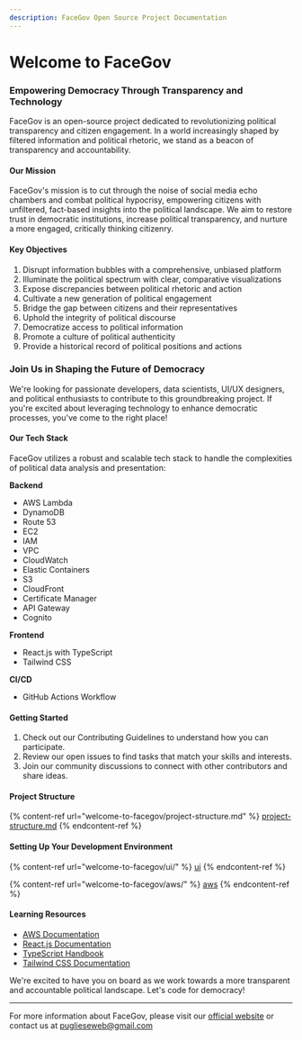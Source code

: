 ```yaml
---
description: FaceGov Open Source Project Documentation
---
```


# Welcome to FaceGov

### Empowering Democracy Through Transparency and Technology

FaceGov is an open-source project dedicated to revolutionizing political transparency and citizen engagement. In a world increasingly shaped by filtered information and political rhetoric, we stand as a beacon of transparency and accountability.

#### Our Mission

FaceGov's mission is to cut through the noise of social media echo chambers and combat political hypocrisy, empowering citizens with unfiltered, fact-based insights into the political landscape. We aim to restore trust in democratic institutions, increase political transparency, and nurture a more engaged, critically thinking citizenry.

#### Key Objectives

1. Disrupt information bubbles with a comprehensive, unbiased platform
2. Illuminate the political spectrum with clear, comparative visualizations
3. Expose discrepancies between political rhetoric and action
4. Cultivate a new generation of political engagement
5. Bridge the gap between citizens and their representatives
6. Uphold the integrity of political discourse
7. Democratize access to political information
8. Promote a culture of political authenticity
9. Provide a historical record of political positions and actions

### Join Us in Shaping the Future of Democracy

We're looking for passionate developers, data scientists, UI/UX designers, and political enthusiasts to contribute to this groundbreaking project. If you're excited about leveraging technology to enhance democratic processes, you've come to the right place!

#### Our Tech Stack

FaceGov utilizes a robust and scalable tech stack to handle the complexities of political data analysis and presentation:

**Backend**

* AWS Lambda
* DynamoDB
* Route 53
* EC2
* IAM
* VPC
* CloudWatch
* Elastic Containers
* S3
* CloudFront
* Certificate Manager
* API Gateway
* Cognito

**Frontend**

* React.js with TypeScript
* Tailwind CSS

**CI/CD**

* GitHub Actions Workflow

#### Getting Started

1. Check out our Contributing Guidelines to understand how you can participate.
2. Review our open issues to find tasks that match your skills and interests.
3. Join our community discussions to connect with other contributors and share ideas.

#### Project Structure



{% content-ref url="welcome-to-facegov/project-structure.md" %}
[project-structure.md](welcome-to-facegov/project-structure.md)
{% endcontent-ref %}

#### Setting Up Your Development Environment

{% content-ref url="welcome-to-facegov/ui/" %}
[ui](welcome-to-facegov/ui/)
{% endcontent-ref %}

{% content-ref url="welcome-to-facegov/aws/" %}
[aws](welcome-to-facegov/aws/)
{% endcontent-ref %}

#### Learning Resources

* [AWS Documentation](https://docs.aws.amazon.com/)
* [React.js Documentation](https://reactjs.org/docs/getting-started.html)
* [TypeScript Handbook](https://www.typescriptlang.org/docs/)
* [Tailwind CSS Documentation](https://tailwindcss.com/docs)

We're excited to have you on board as we work towards a more transparent and accountable political landscape. Let's code for democracy!

***

For more information about FaceGov, please visit our [official website](https://www.facegov.com) or contact us at puglieseweb@gmail.com
